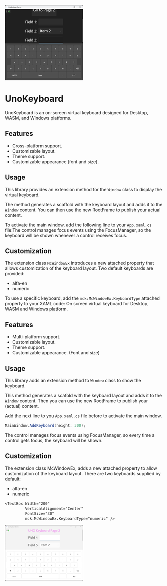 ![UnoKeyboardDark](UnoKeyboardDark.png)

# UnoKeyboard

UnoKeyboard is an on-screen virtual keyboard designed for Desktop, WASM, and Windows platforms.

## Features

- Cross-platform support.
- Customizable layout.
- Theme support.
- Customizable appearance (font and size).

## Usage

This library provides an extension method for the `Window` class to display the virtual keyboard. 

The method generates a scaffold with the keyboard layout and adds it to the `Window` content. You can then use the new RootFrame to publish your actual content.

To activate the main window, add the following line to your `App.xaml.cs` file:The control manages focus events using the FocusManager, so the keyboard will be shown whenever a control receives focus.

## Customization

The extension class `McWindowEx` introduces a new attached property that allows customization of the keyboard layout. Two default keyboards are provided:

- alfa-en
- numeric

To use a specific keyboard, add the `mck:McWindowEx.KeyboardType` attached property to your XAML code:
On screen virtual keyboard for Desktop, WASM and Windows platform.

## Features

- Multi-platform support.
- Customizable layout.
- Theme support.
- Customizable appearance. (Font and size)

## Usage

This library adds an extension method to `Window` class to show the keyboard. 

This method generates a scafold with the keyboard layout and adds it to the `Window` content. Then you can use the new RootFrame to publish your (actual) content.

Add the next line to you `App.xaml.cs` file before to activate the main window.

```csharp
MainWindow.AddKeyboard(height: 300);
```

The control manages focus events using FocusManager, so every time a control gets focus, the keyboard will be shown.

## Customization

The extension class McWindowEx, adds a new attached property to allow customization of the keyboard layout. There are two keyboards supplied by default:

- alfa-en
- numeric

```xaml
<TextBox Width="200"
         VerticalAlignment="Center"
         FontSize="30"
         mck:McWindowEx.KeyboardType="numeric" />
```

![UnoKeyboardDark](UnoKeyboardLight.png)